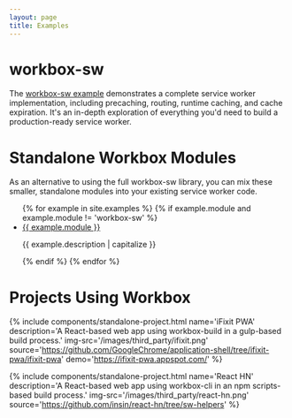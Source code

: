 ```yaml
---
layout: page
title: Examples
---
```


# workbox-sw

The [workbox-sw example](workbox-sw/) demonstrates a complete service worker
implementation, including precaching, routing, runtime caching, and cache
expiration. It's an in-depth exploration of everything you'd need to build a
production-ready service worker.

# Standalone Workbox Modules

As an alternative to using the full workbox-sw library, you can mix these
smaller, standalone modules into your existing service worker code.

<ul>
{% for example in site.examples %}
  {% if example.module and example.module != 'workbox-sw' %}
    <li>
      <a href="{{ example.url }}">{{ example.module }}</a>
      <p>{{ example.description | capitalize }}</p>
    </li>
  {% endif %}
{% endfor %}
</ul>

# Projects Using Workbox

{% include components/standalone-project.html
   name='iFixit PWA'
   description='A React-based web app using workbox-build in a gulp-based build process.'
   img-src='/images/third_party/ifixit.png'
   source='https://github.com/GoogleChrome/application-shell/tree/ifixit-pwa/ifixit-pwa'
   demo='https://ifixit-pwa.appspot.com/'
%}

{% include components/standalone-project.html
   name='React HN'
   description='A React-based web app using workbox-cli in an npm scripts-based build process.'
   img-src='/images/third_party/react-hn.png'
   source='https://github.com/insin/react-hn/tree/sw-helpers'
%}
